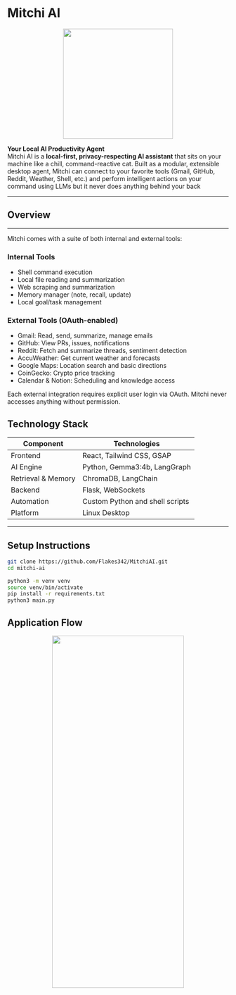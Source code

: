 # Mitchi AI

<p align="center">
  <img width="250" height="250" src="https://github.com/user-attachments/assets/f257c518-1803-4d70-9abb-c86e54da88cf"
 />
</p>


**Your Local AI Productivity Agent**  
Mitchi AI is a **local-first, privacy-respecting AI assistant** that sits on your machine like a chill, command-reactive cat. Built as a modular, extensible desktop agent, Mitchi can connect to your favorite tools (Gmail, GitHub, Reddit, Weather, Shell, etc.) and perform intelligent actions on your command using LLMs but it never does anything behind your back


---

## Overview

---
Mitchi comes with a suite of both internal and external tools:

### Internal Tools
- Shell command execution
- Local file reading and summarization
- Web scraping and summarization
- Memory manager (note, recall, update)
- Local goal/task management

### External Tools (OAuth-enabled)
- Gmail: Read, send, summarize, manage emails
- GitHub: View PRs, issues, notifications
- Reddit: Fetch and summarize threads, sentiment detection
- AccuWeather: Get current weather and forecasts
- Google Maps: Location search and basic directions
- CoinGecko: Crypto price tracking
- Calendar & Notion: Scheduling and knowledge access

Each external integration requires explicit user login via OAuth. Mitchi never accesses anything without permission.

## Technology Stack

| Component          | Technologies                              |
|--------------------|-------------------------------------------|
| Frontend           | React, Tailwind CSS, GSAP                 |
| AI Engine          | Python, Gemma3:4b, LangGraph              |
| Retrieval & Memory | ChromaDB, LangChain                       |
| Backend            | Flask, WebSockets                         |
| Automation         | Custom Python and shell scripts           |
| Platform           | Linux Desktop                             |

---

## Setup Instructions

```bash
git clone https://github.com/Flakes342/MitchiAI.git
cd mitchi-ai

python3 -m venv venv
source venv/bin/activate
pip install -r requirements.txt
python3 main.py
```

## Application Flow

<p align="center">
  <img width="300" height="800" src="https://github.com/user-attachments/assets/ed1a7c54-cbc7-4faf-8608-0bde1de6d1c1"
 />
</p>

